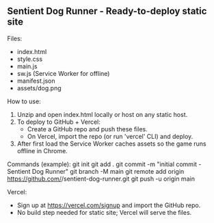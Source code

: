 Sentient Dog Runner - Ready-to-deploy static site
------------------------------------------------

Files:
- index.html
- style.css
- main.js
- sw.js (Service Worker for offline)
- manifest.json
- assets/dog.png

How to use:
1) Unzip and open index.html locally or host on any static host.
2) To deploy to GitHub + Vercel:
   - Create a GitHub repo and push these files.
   - On Vercel, import the repo (or run 'vercel' CLI) and deploy.
3) After first load the Service Worker caches assets so the game runs offline in Chrome.

Commands (example):
  git init
  git add .
  git commit -m "initial commit - Sentient Dog Runner"
  git branch -M main
  git remote add origin https://github.com/<you>/sentient-dog-runner.git
  git push -u origin main

Vercel:
- Sign up at https://vercel.com/signup and import the GitHub repo.
- No build step needed for static site; Vercel will serve the files.
